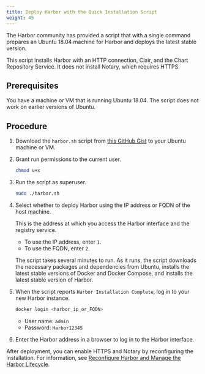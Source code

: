 ```yaml
---
title: Deploy Harbor with the Quick Installation Script
weight: 45
---
```


The Harbor community has provided a script that with a single command prepares an Ubuntu 18.04 machine for Harbor and deploys the latest stable version.

This script installs Harbor with an HTTP connection, Clair, and the Chart Repository Service. It does not install Notary, which requires HTTPS.

## Prerequisites

You have a machine or VM that is running Ubuntu 18.04. The script does not work on earlier versions of Ubuntu.

## Procedure

1. Download the `harbor.sh` script from [this GitHub Gist](https://gist.github.com/kacole2/95e83ac84fec950b1a70b0853d6594dc) to your Ubuntu machine or VM.

1. Grant run permissions to the current user.

    ```sh
    chmod u+x
    ```

1. Run the script as superuser.

    ```sh
    sudo ./harbor.sh
    ```

1. Select whether to deploy Harbor using the IP address or FQDN of the host machine.

   This is the address at which you access the Harbor interface and the registry service.

   - To use the IP address, enter `1`.
   - To use the FQDN, enter `2`.

   The script takes several minutes to run. As it runs, the script downloads the necessary packages and dependencies from Ubuntu, installs the latest stable versions of Docker and Docker Compose, and installs the latest stable version of Harbor.

1. When the script reports `Harbor Installation Complete`, log in to your new Harbor instance.

    ```sh
    docker login <harbor_ip_or_FQDN>
    ```

    - User name: `admin`
    - Password: `Harbor12345` 

1. Enter the Harbor address in a browser to log in to the Harbor interface.

After deployment, you can enable HTTPS and Notary by reconfiguring the installation. For information, see [Reconfigure Harbor and Manage the Harbor Lifecycle](reconfigure-manage-lifecycle.md).

